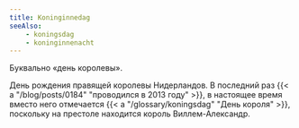 ```yaml
---
title: Koninginnedag
seeAlso:
    - koningsdag
    - koninginnenacht
---
```


Буквально «день королевы».

День рождения правящей королевы Нидерландов. В последний раз {{< a "/blog/posts/0184" "проводился в 2013 году" >}}, в настоящее время вместо него отмечается {{< a "/glossary/koningsdag" "День короля" >}}, поскольку на престоле находится король Виллем-Александр.

<!--more-->
